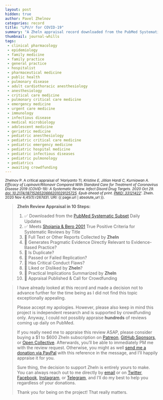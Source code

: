 ```yaml
---
layout: post
hidden: true
author: Pavel Zhelnov
categories: record
title: "LPV/r for COVID-19"
summary: "A Zheln appraisal record downloaded from the PubMed Systematic Subset daily updates."
thumbnail: journal-whills
tags:
 - clinical pharmacology
 - epidemiology
 - family medicine
 - family practice
 - general practice
 - hospitalist
 - pharmaceutical medicine
 - public health
 - pulmonary disease
 - adult cardiothoracic anesthesiology
 - anesthesiology
 - critical care medicine
 - pulmonary critical care medicine
 - emergency medicine
 - urgent care medicine
 - immunology
 - infectious disease
 - medical microbiology
 - adolescent medicine
 - geriatric medicine
 - pediatric anesthesiology
 - pediatric critical care medicine
 - pediatric emergency medicine
 - pediatric hospital medicine
 - pediatric infectious diseases
 - pediatric pulmonology
 - pediatrics
 - awaiting crowdfunding
---
```


<small id="citation">Zhelnov P. A critical appraisal of _‘Hariyanto TI, Kristine E, Jillian Hardi C, Kurniawan A. Efficacy of Lopinavir/Ritonavir Compared With Standard Care for Treatment of Coronavirus Disease 2019 (COVID-19): A Systematic Review. Infect Disord Drug Targets. 2020 Oct 29. [doi: 10.2174/1871526520666201029125725](https://doi.org/10.2174/1871526520666201029125725). Epub ahead of print. [PMID: 33121422](https://pubmed.gov/33121422)’._ Zheln. 2020 Nov 4;45(1):r267d31. URI: {{ page.url | absolute_url }}.</small>

> **Zheln Review Appraisal in 10 Steps:**
>
> 1. ✅ Downloaded from the [PubMed Systematic Subset](https://github.com/p1m-ortho/qs-global-ortho-search-queries/blob/global-sr-query/README.md) Daily Updates
> 2. ✅ Meets [Shojania & Bero 2001](https://www.researchgate.net/publication/11820967_Taking_Advantage_of_the_Explosion_of_Systematic_Reviews_An_Efficient_MEDLINE_Search_Strategy) True Positive Criteria for Systematic Reviews by Title
> 3. 🔄 Full Text or Other Reports Collected by **Zheln**
> 4. 🔄 Generates Pragmatic Evidence Directly Relevant to Evidence-Based Practice?
> 5. 🔄 Is Duplicate?
> 6. 🔄 Passed or Failed Replication?
> 7. 🔄 Has Critical Conduct Flaws?
> 8. 🔄 Liked or Disliked by **Zheln**?
> 9. 🔄 Practical Implications Summarized by **Zheln**
> 10. 🔄 Appraisal Published & Call for Crowdfunding

> I have already looked at this record and made a decision not to advance further for the time being as I did not find this topic exceptionally appealing.
>
> Please accept my apologies. However, please also keep in mind this project is independent research and is supported by crowdfunding only. Anyway, I could not possibly appraise **hundreds** of reviews coming up daily on PubMed.
> 
> If you really need me to appraise this review ASAP, please consider buying a $1 to $600 Zheln subscription on [Patreon](https://patreon.com/zheln), [GitHub Sponsors](https://github.com/sponsors/drzhelnov), or [Open Collective](https://opencollective.com/zheln). Afterwards, you’ll be able to immediately PM me with the review request. Otherwise, you might as well [send me a donation via PayPal](https://paypal.me/pjelnov) with this reference in the message, and I’ll happily appraise it for you.
> 
> Sure thing, the decision to support Zheln is entirely yours to make. You can always reach out to me directly by [email](mailto:pavel@zheln.com) or on [Twitter](https://twitter.com/drzhelnov), [Facebook](https://facebook.com/drzhelnov), [Instagram](https://instagram.com/igzheln), or [Telegram](https://t.me/drzhelnov), and I’ll do my best to help you regardless of your donations.
> 
> Thank you for being on the project! That really matters.
